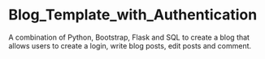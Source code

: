 # Blog_Template_with_Authentication
A combination of Python, Bootstrap, Flask and SQL to create a blog that allows users to create a login, write blog posts, edit posts and comment.
